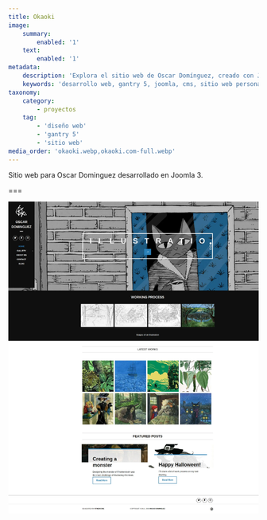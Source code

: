 ```yaml
---
title: Okaoki
image:
    summary:
        enabled: '1'
    text:
        enabled: '1'
metadata:
    description: 'Explora el sitio web de Oscar Domínguez, creado con Joomla 3, y sumérgete en un mundo de ilustraciones de libros, portadas, diseño y cómics. Descubre su talento artístico en una plataforma diseñada para una experiencia óptima.'
    keywords: 'desarrollo web, gantry 5, joomla, cms, sitio web personal'
taxonomy:
    category:
        - proyectos
    tag:
        - 'diseño web'
        - 'gantry 5'
        - 'sitio web'
media_order: 'okaoki.webp,okaoki.com-full.webp'
---
```


Sitio web para Oscar Dominguez desarrollado en Joomla 3.

===

![okaoki.com-full](okaoki.com-full.webp "okaoki.com-full")